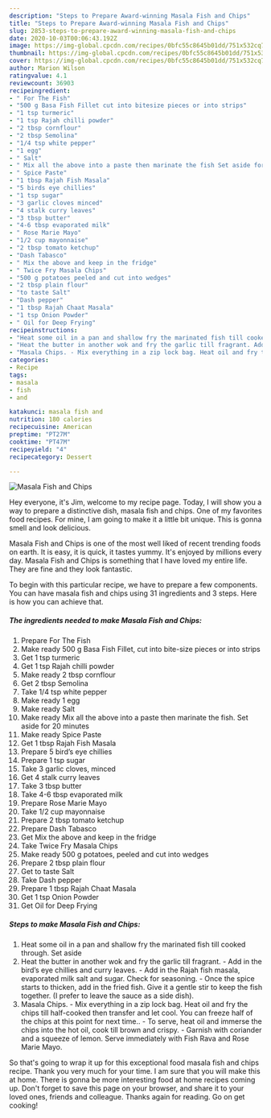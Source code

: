 ```yaml
---
description: "Steps to Prepare Award-winning Masala Fish and Chips"
title: "Steps to Prepare Award-winning Masala Fish and Chips"
slug: 2853-steps-to-prepare-award-winning-masala-fish-and-chips
date: 2020-10-03T00:06:43.192Z
image: https://img-global.cpcdn.com/recipes/0bfc55c8645b01dd/751x532cq70/masala-fish-and-chips-recipe-main-photo.jpg
thumbnail: https://img-global.cpcdn.com/recipes/0bfc55c8645b01dd/751x532cq70/masala-fish-and-chips-recipe-main-photo.jpg
cover: https://img-global.cpcdn.com/recipes/0bfc55c8645b01dd/751x532cq70/masala-fish-and-chips-recipe-main-photo.jpg
author: Marion Wilson
ratingvalue: 4.1
reviewcount: 36903
recipeingredient:
- " For The Fish"
- "500 g Basa Fish Fillet cut into bitesize pieces or into strips"
- "1 tsp turmeric"
- "1 tsp Rajah chilli powder"
- "2 tbsp cornflour"
- "2 tbsp Semolina"
- "1/4 tsp white pepper"
- "1 egg"
- " Salt"
- " Mix all the above into a paste then marinate the fish Set aside for 20 minutes"
- " Spice Paste"
- "1 tbsp Rajah Fish Masala"
- "5 birds eye chillies"
- "1 tsp sugar"
- "3 garlic cloves minced"
- "4 stalk curry leaves"
- "3 tbsp butter"
- "4-6 tbsp evaporated milk"
- " Rose Marie Mayo"
- "1/2 cup mayonnaise"
- "2 tbsp tomato ketchup"
- "Dash Tabasco"
- " Mix the above and keep in the fridge"
- " Twice Fry Masala Chips"
- "500 g potatoes peeled and cut into wedges"
- "2 tbsp plain flour"
- "to taste Salt"
- "Dash pepper"
- "1 tbsp Rajah Chaat Masala"
- "1 tsp Onion Powder"
- " Oil for Deep Frying"
recipeinstructions:
- "Heat some oil in a pan and shallow fry the marinated fish till cooked through. Set aside"
- "Heat the butter in another wok and fry the garlic till fragrant. Add in the bird’s eye chillies and curry leaves. Add in the Rajah fish masala, evaporated milk salt and sugar. Check for seasoning. Once the spice starts to thicken, add in the fried fish. Give it a gentle stir to keep the fish together. (I prefer to leave the sauce as a side dish)."
- "Masala Chips. - Mix everything in a zip lock bag. Heat oil and fry the chips till half-cooked then transfer and let cool. You can freeze half of the chips at this point for next time.. To serve, heat oil and immerse the chips into the hot oil, cook till brown and crispy. - Garnish with coriander and a squeeze of lemon. Serve immediately with Fish Rava and Rose Marie Mayo."
categories:
- Recipe
tags:
- masala
- fish
- and

katakunci: masala fish and 
nutrition: 180 calories
recipecuisine: American
preptime: "PT27M"
cooktime: "PT47M"
recipeyield: "4"
recipecategory: Dessert

---
```



![Masala Fish and Chips](https://img-global.cpcdn.com/recipes/0bfc55c8645b01dd/751x532cq70/masala-fish-and-chips-recipe-main-photo.jpg)

Hey everyone, it's Jim, welcome to my recipe page. Today, I will show you a way to prepare a distinctive dish, masala fish and chips. One of my favorites food recipes. For mine, I am going to make it a little bit unique. This is gonna smell and look delicious.



Masala Fish and Chips is one of the most well liked of recent trending foods on earth. It is easy, it is quick, it tastes yummy. It's enjoyed by millions every day. Masala Fish and Chips is something that I have loved my entire life. They are fine and they look fantastic.


To begin with this particular recipe, we have to prepare a few components. You can have masala fish and chips using 31 ingredients and 3 steps. Here is how you can achieve that.

<!--inarticleads1-->

##### The ingredients needed to make Masala Fish and Chips:

1. Prepare  For The Fish
1. Make ready 500 g Basa Fish Fillet, cut into bite-size pieces or into strips
1. Get 1 tsp turmeric
1. Get 1 tsp Rajah chilli powder
1. Make ready 2 tbsp cornflour
1. Get 2 tbsp Semolina
1. Take 1/4 tsp white pepper
1. Make ready 1 egg
1. Make ready  Salt
1. Make ready  Mix all the above into a paste then marinate the fish. Set aside for 20 minutes
1. Make ready  Spice Paste
1. Get 1 tbsp Rajah Fish Masala
1. Prepare 5 bird’s eye chillies
1. Prepare 1 tsp sugar
1. Take 3 garlic cloves, minced
1. Get 4 stalk curry leaves
1. Take 3 tbsp butter
1. Take 4-6 tbsp evaporated milk
1. Prepare  Rose Marie Mayo
1. Take 1/2 cup mayonnaise
1. Prepare 2 tbsp tomato ketchup
1. Prepare Dash Tabasco
1. Get  Mix the above and keep in the fridge
1. Take  Twice Fry Masala Chips
1. Make ready 500 g potatoes, peeled and cut into wedges
1. Prepare 2 tbsp plain flour
1. Get to taste Salt
1. Take Dash pepper
1. Prepare 1 tbsp Rajah Chaat Masala
1. Get 1 tsp Onion Powder
1. Get  Oil for Deep Frying




<!--inarticleads2-->

##### Steps to make Masala Fish and Chips:

1. Heat some oil in a pan and shallow fry the marinated fish till cooked through. Set aside
1. Heat the butter in another wok and fry the garlic till fragrant. - Add in the bird’s eye chillies and curry leaves. - Add in the Rajah fish masala, evaporated milk salt and sugar. Check for seasoning. - Once the spice starts to thicken, add in the fried fish. Give it a gentle stir to keep the fish together. (I prefer to leave the sauce as a side dish).
1. Masala Chips. - Mix everything in a zip lock bag. Heat oil and fry the chips till half-cooked then transfer and let cool. You can freeze half of the chips at this point for next time.. - To serve, heat oil and immerse the chips into the hot oil, cook till brown and crispy. - Garnish with coriander and a squeeze of lemon. Serve immediately with Fish Rava and Rose Marie Mayo.




So that's going to wrap it up for this exceptional food masala fish and chips recipe. Thank you very much for your time. I am sure that you will make this at home. There is gonna be more interesting food at home recipes coming up. Don't forget to save this page on your browser, and share it to your loved ones, friends and colleague. Thanks again for reading. Go on get cooking!
